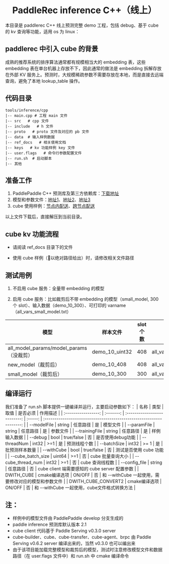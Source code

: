 <h1 align="center">PaddleRec inference C++（线上）</h1>
本目录是 paddlerec C++ 线上预测完整 demo 工程，包括 debug、基于 cube 的 kv 查询等功能，适用 os 为 linux：

<h2>paddlerec 中引入 cube 的背景</h2>

成熟的推荐系统的排序算法通常都有规模相当大的 embedding 表，这些 embedding 表在单台机器上存放不下，因此通常的做法是 embedding 拆解存放在外部 KV 服务上。预测时，大规模稀疏参数不需要存放在本地，而是直接去远端查询，避免了本地 lookup_table 操作。

<h2>代码目录</h2>

```
tools/inference/cpp         
|-- main.cpp # 工程 main 文件    
|-- src   # cpp 文件  
|-- include   # h 文件  
|-- proto   # proto 文件及对应的 pb 文件  
|-- data  # 输入样例数据  
|-- ref_docs   # 相关使用文档
|-- keys   # kv 功能样例 key 文件  
|-- user.flags   # 命令行参数配置文件  
|-- run.sh  # 启动脚本
|-- 其他

```

<h2>准备工作</h2>

1. PaddlePaddle C++ 预测库及第三方依赖库：[下载地址](https://paddlerec.bj.bcebos.com/online_infer/paddle_inference.tar.gz)
2. 模型和参数文件：[地址1](https://paddlerec.bj.bcebos.com/online_infer/all_model_params.tar.gz)、[地址2](https://paddlerec.bj.bcebos.com/online_infer/new_model.tar.gz)、[地址3](https://paddlerec.bj.bcebos.com/online_infer/small_model.tar.gz)
3. cube 使用样例：[节点内配送](https://paddlerec.bj.bcebos.com/online_infer/cube_app.tar.gz)、[跨节点配送](https://paddlerec.bj.bcebos.com/online_infer/cube_app2.tar.gz)

以上文件下载后，直接解压到当前目录。

<h2>cube kv 功能流程</h2>

* 请阅读 ref_docs 目录下的文件

* 使用 cube 样例（以绝对路径给出）时，请修改相关文件路径 

<h2>测试用例</h2>

1. 不启用 cube 服务：全量带 embedding 的模型

2. 启用 cube 服务：比如裁剪后不带 embedding 的模型（small_model, 300 个 slot）、输入数据（demo_10_300）、可打印的 varname（all_vars_small_model.txt）

|模型|样本文件|slot个数 |用户可打印的 var_names|
|-|-|--|-|
|all_model_params/model_params（没裁剪）| demo_10_uint32 | 408 | all_vars2.txt |
|new_model（裁剪后）|demo_10_408|408|all_vars.txt|
|small_model（裁剪后）|demo_10_300|300|all_vars_small_model.txt|  
  

<h2>编译运行</h2>

我们准备了 run.sh 脚本提供一键编译并运行，主要启动参数如下：
|        名称         |    类型    |             取值             | 是否必须 |                               作用描述                               |
| :-----------------: | :-------: | :--------------------------: | :-----: | :------------------------------------------------------------------: |
|       --modelFile        |    string    |       任意路径         |    是    |                            模型文件                           |
|       --paramFile        |    string    |       任意路径         |    是    |                            参数文件                           |
|       --trainingFile        |    string    |       任意路径         |    是    |                            样例输入数据                           |
|       --debug        |    bool    |       true/false         |    否    |                            是否使用debug功能                            |
|       --threadNum        |    int32    |       >=1         |    是    |                            预测线程个数                            |
|       --batchSize        |    int32    |       >= 1         |    是    |                            批预测样本数量                            |
|       --withCube        |    bool    |       true/false         |    否    |                            测试是否使用 cube 功能                            |
|       --cube_batch_size        |    uint64    |       >=1         |    否    |                            cube 批量查询大小                            |
|       --cube_thread_num        |    int32    |       >=1         |    否    |                            cube 查询线程数                            |
|       --config_file        |    string    |       任意路径         |    否    |                            cube client 端需要感知的 cube server 配置参数                            |
|       DWITH_CUBE        |    cmake编译选项    |       ON/OFF         |    否    |                            和 --withCube 一起使用，需要修改对应的模型和参数文件                            |
|       DWITH_CUBE_CONVERT2        |    cmake编译选项    |       ON/OFF         |    否    |                            和 --withCube 一起使用，cube文件格式转换方法                            |

<h2>注：</h2>
 
* 样例中的模型文件由 PaddlePaddle develop 分支生成的  
* paddle inference 预测库默认版本 2.1   
* cube client 代码基于 Paddle Serving v0.3.0 server  
* cube-builder、cube、cube-transfer、cube-agent、brpc 由 Paddle Serving v0.6.2 server 编译出来的，当然 v0.3.0 也可以编出来
* 由于该项目能加载完整模型和裁剪后的模型，测试时注意修改模型文件和数据路径（在 user.flags 文件中）和 run.sh 中 cmake 编译命令
